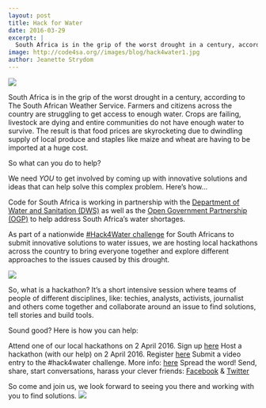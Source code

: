 ```yaml
---
layout: post
title: Hack for Water
date: 2016-03-29
excerpt: |
  South Africa is in the grip of the worst drought in a century, according to The South African Weather Service. You already know all of this, but what can you do to help? We need YOU to get involved by coming up with innovative tech and ideas that can help solve this complex problem. Here’s how...
image: http://code4sa.org//images/blog/hack4water1.jpg
author: Jeanette Strydom
---
```


<img src="//images/blog/hack4water1.jpg">

South Africa is in the grip of the worst drought in a century, according to The South African Weather Service. Farmers and citizens across the country are struggling to get access to enough water. Crops are failing, livestock are dying and entire communities do not have enough water to survive. The result is that food prices are skyrocketing due to dwindling supply of local produce and staples like maize and wheat are having to be imported at a huge cost.

So what can you do to help?

We need *YOU* to get involved by coming up with innovative solutions and ideas that can help solve this complex problem. Here’s how...

Code for South Africa is working in partnership with the [Department of Water and Sanitation (DWS)](https://www.dwa.gov.za/default.aspx) as well as the [Open Government Partnership (OGP)](http://www.opengovpartnership.org/) to help address South Africa’s water shortages. 

As part of a nationwide [#Hack4Water challenge](http://www.hack4water.org.za/) for South Africans to submit innovative solutions to water issues, we are hosting local hackathons across the country to bring everyone together and explore different approaches to the issues caused by this drought.  

<img src="//images/blog/hack4water2.jpg">

So, what is a hackathon? It’s a short intensive session where teams of people of different disciplines, like: techies, analysts, activists, journalist and others come together and collaborate around an issue to find solutions, tell stories and build tools.

Sound good? Here is how you can help:

Attend one of our local hackathons on 2 April 2016. Sign up [here](https://docs.google.com/forms/d/1P8foYUlfPzH4Mj4TrLX02Labmz5_45Hd1Y4ZivXOiFI/viewform)
Host a hackathon (with our help) on 2 April 2016. Register [here](https://docs.google.com/forms/d/1WB-ygiEdlKIYCin0pYv9XqF78yzLpvigreSLgPoxvO4/viewform)
Submit a video entry to the #hack4water challenge. More info: [here](http://www.hack4water.org.za/)
Spread the word! Send, share, start conversations, harass your clever friends: [Facebook](https://www.facebook.com/Hack4Water-181339348908125/?fref=ts) & [Twitter](https://twitter.com/Hack4Water)

So come and join us, we look forward to seeing you there and working with you to find solutions.
<img src="//images/blog/DWS-header.jpg">
